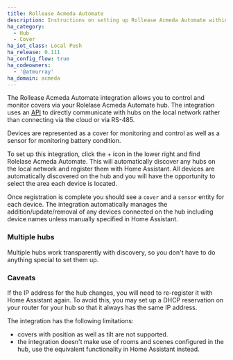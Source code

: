 ```yaml
---
title: Rollease Acmeda Automate
description: Instructions on setting up Rollease Acmeda Automate within Home Assistant.
ha_category:
  - Hub
  - Cover
ha_iot_class: Local Push
ha_release: 0.111
ha_config_flow: true
ha_codeowners:
  - '@atmurray'
ha_domain: acmeda
---
```


The Rollease Acmeda Automate integration allows you to control and monitor covers via your Rolelase Acmeda Automate hub. The integration uses an [API](https://pypi.org/project/aiopulse/) to directly communicate with hubs on the local network rather than connecting via the cloud or via RS-485.

Devices are represented as a cover for monitoring and control as well as a sensor for monitoring battery condition.

To set up this integration, click the + icon in the lower right and find Rolelase Acmeda Automate. This will automatically discover any hubs on the local network and register them with Home Assistant. All devices are automatically discovered on the hub and you will have the opportunity to select the area each device is located.

Once registration is complete you should see a `cover` and a `sensor` entity for each device. The integration automatically manages the addition/update/removal of any devices connected on the hub including device names unless manually specified in Home Assistant.

### Multiple hubs

Multiple hubs work transparently with discovery, so you don't have to do anything special to set them up.

### Caveats

If the IP address for the hub changes, you will need to re-register it with Home Assistant again. To avoid this, you may set up a DHCP reservation on your router for your hub so that it always has the same IP address.

The integration has the following limitations:
 - covers with position as well as tilt are not supported.
 - the integration doesn't make use of rooms and scenes configured in the hub, use the equivalent functionality in Home Assistant instead.
